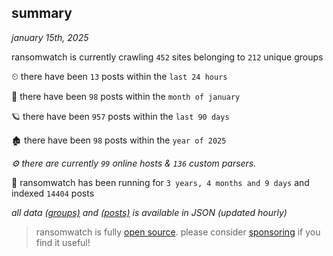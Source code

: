 
## summary
_january 15th, 2025_

ransomwatch is currently crawling `452` sites belonging to `212` unique groups

⏲ there have been `13` posts within the `last 24 hours`

🦈 there have been `98` posts within the `month of january`

🪐 there have been `957` posts within the `last 90 days`

🏚 there have been `98` posts within the `year of 2025`

_⚙️ there are currently `99` online hosts & `136` custom parsers._

🦕 ransomwatch has been running for `3 years, 4 months and 9 days` and indexed `14404` posts

_all data  [(groups)](http://ransomwhat.telemetry.ltd/groups) and [(posts)](http://ransomwhat.telemetry.ltd/posts) is available in JSON (updated hourly)_

> ransomwatch is fully [open source](https://github.com/joshhighet/ransomwatch#ransomwatch--). please consider [sponsoring](https://github.com/sponsors/joshhighet) if you find it useful!
